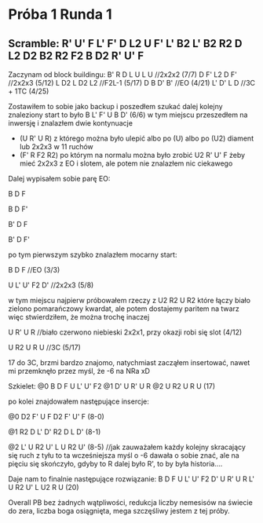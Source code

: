 # Próba 1 Runda 1

## Scramble: R' U' F L' F' D L2 U F' L' B2 L' B2 R2 D L2 D2 B2 R2 F2 B D2 R' U' F

Zaczynam od block buildingu:
B' R D L U L U //2x2x2 (7/7)
D F' L2 D F' //2x2x3 (5/12)
L D2 L D2 L2 //F2L-1 (5/17)
D B D' B' //EO (4/21)
L' D' L D //3C + 1TC (4/25)

Zostawiłem to sobie jako backup i poszedłem szukać dalej
kolejny znaleziony start to było
B L' F' U B D' (6/6)
w tym miejscu przeszedłem na inwersję i znalazłem dwie kontynuacje
- (U R' U R) z którego można było ulepić albo po (U) albo po (U2) diament lub 2x2x3 w 11 ruchów
- (F' R F2 R2) po którym na normalu można było zrobić U2 R' U' F żeby mieć 2x2x3 z EO i slotem, ale potem nie znalazłem nic ciekawego

Dalej wypisałem sobie parę EO:

B D F

B D F'

B' D F

B' D F'


po tym pierwszym szybko znalazłem mocarny start:

B D F //EO (3/3)

U L' U' F2 D' //2x2x3 (5/8)

w tym miejscu najpierw próbowałem rzeczy z U2 R2 U R2 które łączy biało zielono pomarańczowy kwardat, ale potem dostajemy paritem na twarz więc stwierdziłem, że można trochę inaczej

U R' U R //biało czerwono niebieski 2x2x1, przy okazji robi się slot (4/12)

U R2 U R U //3C (5/17)



17 do 3C, brzmi bardzo znajomo, natychmiast zacząłem insertować, nawet mi przemknęło przez myśl, że -6 na NRa xD

Szkielet: @0 B D F U L' U' F2 @1 D' U R' U R @2 U R2 U R U (17)

po kolei znajdowałem następujące insercje:

@0 D2 F' U F D2 F' U' F (8-0)

@1 R2 D L' D' R2 D L D' (8-1)

@2 L' U R2 U' L U R2 U' (8-5) //jak zauważałem każdy kolejny skracający się ruch z tyłu to ta wcześniejsza myśl o -6 dawała o sobie znać, ale na pięciu się skończyło, gdyby to R dalej było R', to by była historia....


Daje nam to finalnie następujące rozwiązanie: B D F U L' U' F2 D' U R' U R L' U R2 U' L U2 R U (20)


Overall PB bez żadnych wątpliwości, redukcja liczby nemesisów na świecie do zera, liczba boga osiągnięta, mega szczęśliwy jestem z tej próby.

